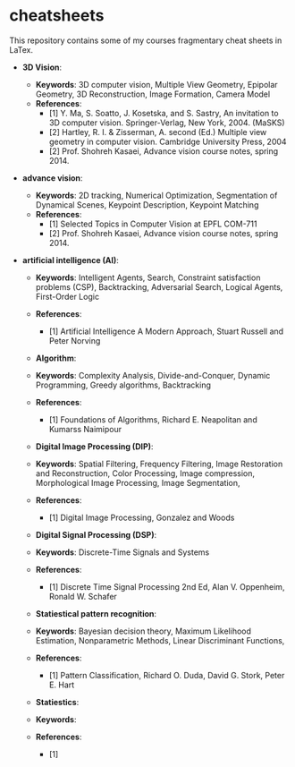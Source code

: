 # cheatsheets
This repository contains some of my courses fragmentary cheat sheets in LaTex.

  * **3D Vision**: 
    * **Keywords**: 3D computer vision, Multiple View Geometry, Epipolar Geometry, 3D Reconstruction, Image Formation, Camera Model
    * **References**:
      * [1] Y. Ma, S. Soatto, J. Kosetska, and S. Sastry, An invitation to 3D computer vision. Springer-Verlag, New York, 2004. (MaSKS)
	  * [2] Hartley, R. I. & Zisserman, A. second (Ed.) Multiple view geometry in computer vision. Cambridge University Press, 2004
      * [2] Prof. Shohreh Kasaei, Advance vision course notes, spring 2014.

  * **advance vision**: 
    * **Keywords**: 2D tracking, Numerical Optimization, Segmentation of Dynamical Scenes, Keypoint Description, Keypoint Matching
    * **References**:
      * [1] Selected Topics in Computer Vision at EPFL COM-711
      * [2] Prof. Shohreh Kasaei, Advance vision course notes, spring 2014.

  * **artificial intelligence (AI)**: 
    * **Keywords**: Intelligent Agents, Search, Constraint satisfaction problems (CSP), Backtracking, Adversarial Search, Logical Agents, First-Order Logic
    * **References**:
      * [1] Artificial Intelligence A Modern Approach, Stuart Russell and Peter Norving

    * **Algorithm**: 
    * **Keywords**: Complexity Analysis, Divide-and-Conquer, Dynamic Programming, Greedy algorithms, Backtracking
    * **References**:
      * [1] Foundations of Algorithms, Richard E. Neapolitan and Kumarss Naimipour

    * **Digital Image Processing (DIP)**: 
    * **Keywords**: Spatial Filtering, Frequency Filtering, Image Restoration and Reconstruction, Color Processing, Image compression, Morphological Image Processing, Image Segmentation, 
    * **References**:
      * [1] Digital Image Processing, Gonzalez and Woods

    * **Digital Signal Processing (DSP)**: 
    * **Keywords**: Discrete-Time Signals and Systems
    * **References**:
      * [1] Discrete Time Signal Processing 2nd Ed, Alan V. Oppenheim, Ronald W. Schafer
	  
    * **Statiestical pattern recognition**: 
    * **Keywords**: Bayesian decision theory, Maximum Likelihood Estimation, Nonparametric Methods, Linear Discriminant Functions, 
    * **References**:
      * [1] Pattern Classification, Richard O. Duda, David G. Stork, Peter E. Hart
	 
    * **Statiestics**: 
    * **Keywords**: 
    * **References**:
      * [1] 
	 